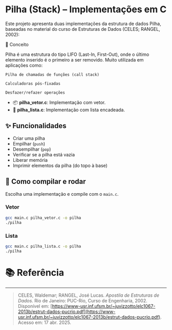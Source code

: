 # Pilha (Stack) – Implementações em C

Este projeto apresenta duas implementações da estrutura de dados Pilha, baseadas no material do curso de Estruturas de Dados (CELES; RANGEL, 2002):

🧠 Conceito

Pilha é uma estrutura do tipo LIFO (Last-In, First-Out), onde o último elemento inserido é o primeiro a ser removido. Muito utilizada em aplicações como:

    Pilha de chamadas de funções (call stack)

    Calculadoras pós-fixadas

    Desfazer/refazer operações

- 📦 **pilha_vetor.c**: Implementação com vetor.
- 🔗 **pilha_lista.c**: Implementação com lista encadeada.

## ✨ Funcionalidades

- Criar uma pilha
- Empilhar (`push`)
- Desempilhar (`pop`)
- Verificar se a pilha está vazia
- Liberar memória
- Imprimir elementos da pilha (do topo à base)

## 🚀 Como compilar e rodar

Escolha uma implementação e compile com o `main.c`.

### Vetor

```bash
gcc main.c pilha_vetor.c -o pilha
./pilha
```

### Lista

```bash
gcc main.c pilha_lista.c -o pilha
./pilha
```

# 📚 Referência

---

> CELES, Waldemar; RANGEL, José Lucas. *Apostila de Estruturas de Dados*. Rio de Janeiro: PUC-Rio, Curso de Engenharia, 2002. Disponível em: [https://www-usr.inf.ufsm.br/~juvizzotto/elc1067-2013b/estrut-dados-pucrio.pdf](https://www-usr.inf.ufsm.br/~juvizzotto/elc1067-2013b/estrut-dados-pucrio.pdf). Acesso em: 17 abr. 2025.
